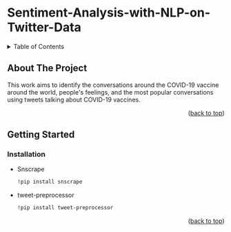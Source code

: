 # Sentiment-Analysis-with-NLP-on-Twitter-Data

<!-- TABLE OF CONTENTS -->
<details>
  <summary>Table of Contents</summary>
  <ol>
    <li>
      <a href="#about-the-project">About The Project</a>
    </li>
    <li>
      <a href="#getting-started">Getting Started</a>
      <ul>
        <li><a href="#get-the-data">Get the Data</a></li>
        <li><a href="#installation">Installation</a></li>
      </ul>
    </li>
  </ol>
</details>



<!-- ABOUT THE PROJECT -->
## About The Project
This work aims to identify the conversations around the COVID-19 vaccine around the world, people's feelings, and the most popular conversations using tweets talking about COVID-19 vaccines.
<p align="right">(<a href="#readme-top">back to top</a>)</p>

<!-- GETTING STARTED -->
## Getting Started



### Installation
* Snscrape
  ```sh
  !pip install snscrape
  ```
* tweet-preprocessor
  ```sh
  !pip install tweet-preprocessor 
  ```
<p align="right">(<a href="#readme-top">back to top</a>)</p>

